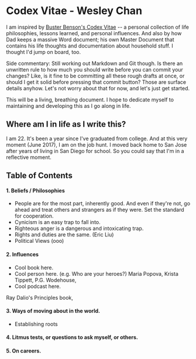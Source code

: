 # Codex Vitae - Wesley Chan

I am inspired by [Buster Benson's Codex Vitae](https://github.com/busterbenson/public/blob/master/Codex.md) -- a personal collection of life philosophies, lessons learned, and personal influences. And also by how Dad keeps a massive Word document; his own Master Document that contains his life thoughts and documentation about household stuff. I thought I'd jump on board, too.

Side commentary:
Still working out Markdown and Git though. Is there an unwritten rule to how much you should write before you can commit your changes? Like, is it fine to be committing all these rough drafts at once, or should I get it solid before pressing that commit button? Those are surface details anyhow. Let's not worry about that for now, and let's just get started.

This will be a living, breathing document. I hope to dedicate myself to maintaining and developing this as I go along in life.

## Where am I in life as I write this? 

I am 22. It's been a year since I've graduated from college. And at this very moment (June 2017), I am on the job hunt. I moved back home to San Jose after years of living in San Diego for school. So you could say that I'm in a reflective moment. 

## Table of Contents

#### 1. Beliefs / Philosophies

- People are for the most part, inherently good. And even if they're not, go ahead and treat others and strangers as if they were. Set the standard for cooperation.
- Cynicism is an easy trap to fall into.
- Righteous anger is a dangerous and intoxicating trap.
- Rights and duties are the same. (Eric Liu)
- Political Views (ooo)


#### 2. Influences

- Cool book here.
- Cool person here. (e.g. Who are your heroes?) Maria Popova, Krista Tippett, P.G. Wodehouse, 
- Cool podcast here.

Ray Dalio's Principles book, 

#### 3. Ways of moving about in the world.

- Establishing roots

#### 4. Litmus tests, or questions to ask myself, or others.


#### 5. On careers.


